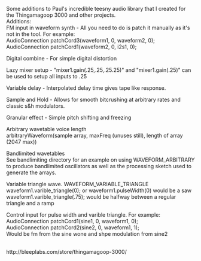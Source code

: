 Some additions to Paul's incredible teesny audio library that I created for the Thingamagoop 3000 and other projects. 
<br>
Additions:<br>
FM input in waveform synth - All you need to do is patch it manually as it's not in the tool. For example:<br>
AudioConnection          patchCord3(waveform1, 0, waveform2, 0);<br>
AudioConnection          patchCord1(waveform2, 0, i2s1, 0);<br>

Digital combine - For simple digital distortion<br>

Lazy mixer setup -  "mixer1.gain(.25,.25,.25.25)" and "mixer1.gain(.25)" can be used to setup all inputs to .25

Variable delay - Interpolated delay time gives tape like response. <br>

Sample and Hold - Allows for smooth bitcrushing at arbitrary rates and classic s&h modulators.<br>

Granular effect - Simple pitch shifting and freezing<br>

Arbitrary wavetable voice length<br>
arbitraryWaveform(sample array, maxFreq (unuses still), length of array (2047 max)) <br>

Bandlimited wavetables<br>
See bandlimiting directory for an example on using WAVEFORM_ARBITRARY to produce bandlimited oscillators as well as the processing sketch used to generate the arrays.<br>

Variable triangle wave. WAVEFORM_VARIABLE_TRIANGLE <br>
waveform1.varible_triangle(0); or waveform1.pulseWidth(0) would be a saw<br>
waveform1.varible_triangle(.75); would be halfway between a regular triangle and a ramp<br>

Control input for pulse width and varible triangle. For example:<br>
AudioConnection          patchCord1(sine1, 0, waveform1, 0);<br>
AudioConnection          patchCord2(sine2, 0, waveform1, 1);<br>
Would be fm from the sine wone and shpe modulation from sine2<br>


<br>
http://bleeplabs.com/store/thingamagoop-3000/
<br><br>




